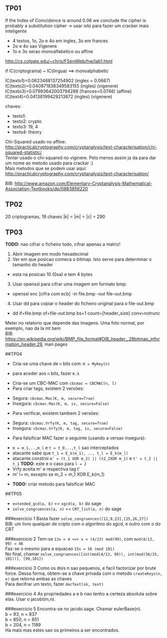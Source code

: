 ## TP01
If the Index of Coincidence is around 0.06 we conclude the cipher is probably a substitution cipher
 -> usar isto para fazer um cracker mais inteligente

* 4 textos, 1o, 2o e 4o em ingles, 3o em frances
* 2o e 4o sao Vigenere
* 1o e 3o serao monoalfabetico ou affine

http://cs.colgate.edu/~chris/FSemWeb/hw/lab1.html

if IC(criptograma) ~ IC(lingua) ==> monoalphabetic

IC(texto1)=0.0623468137254902 (ingles = 0.0667)
IC(texto2)=0.040871838349583155 (ingles) (vigenere)
IC(texto3)=0.07993642003794288 (frances=0.0746) (affine)
IC(text4)=0.04138199429213872 (ingles) (vigenere)

chaves:
 - texto1:
 - texto2: crypto
 - texto3: 19, 4
 - texto4: theory

Chi-Squared usado no affine: http://practicalcryptography.com/cryptanalysis/text-characterisation/chi-squared-statistic/ <br>
Tentar usado o chi-squared no viginere. Pelo menos assim ja da para dar um nome ao metodo usado para crackar :) <br>
Mais metodos que se podem usar aqui: http://practicalcryptography.com/cryptanalysis/text-characterisation/ <br>

BIB: http://www.amazon.com/Elementary-Cryptanalysis-Mathematical-Association-Textbooks/dp/0883856220

## TP02
20 criptogramas, 19 chaves
|k| = |m| = |c| = 290

## TP03
<b>TODO:</b> nao cifrar o ficheiro todo, cifrar apenas a matriz!

1. Abrir imagem em modo hexadecimal
2. Ver em que posicao comeca o bitmap. Isto serve para determinar o tamanho do header
 * esta na posicao 10 (0xa) e tem 4 bytes
3. Usar openssl para cifrar uma imagem em formato bmp:
 * openssl enc [cifra com ecb] -in file.bmp -out file-out.bmp
4. Usar dd para copiar o header do ficheiro original para o file-out.bmp
 * dd if=file.bmp of=file-out.bmp bs=1 count=[header_size] conv=notrunc

Meter no relatorio que depende das imagens. Uma foto normal, por exemplo, nao da la mt bem <br>
BIB: https://en.wikipedia.org/wiki/BMP_file_format#DIB_header_.28bitmap_information_header.29, man pages

##TP04
- Cria-se uma chave de `n` bits com: `K = MyKey(n)`
 * para aceder aos `n` bits, fazer `K.k`
- Cria-se um CBC-MAC com `cbcmac = CBCMAC(n, l)`
- Para criar tags, existem 2 versões:
 * Segura: `cbcmac.Mac(K, m, secure=True)`
 * Insegura: `cbcmac.Mac(K, m, iv, secure=False)`
- Para verificar, existem tambem 2 versões:
 * Segura: `cbcmac.Vrfy(K, m, tag, secure=True)`
 * Insegura: `cbcmac.Vrfy(K, m, tag, iv, secure=False)`
- Para falsificar MAC fazer o seguinte (usando a versao insegura):
 * `m = m_1,..,m_l` e `t = t_0,..,t_l` sao interceptados
 * atacante sabe que `t_1 = E_k(m_1), .., t_l = E_k(m_l)`
 * atacante constroi `m' = (t_1 XOR m_2) || (t2_2XOR m_1)` e `t' = t_2 || t_1` <b>TODO</b>: este e o caso para `l = 2`
 * Vrfy aceita m' e respectiva tag t'
 * m' != m, excepto se m_2 = m_1 XOR E_k(m_1)
- <b>TODO:</b> criar metodo para falsificar MAC<br>

##TP05
- `extended_gcd(a, b)` == `xgcd(a, b)` do sage
- `solve_congruences(a, n)` == `CRT_list(a, n)` do sage

###exercicio 1
Basta fazer `solve_congruences([12,9,23],[25,26,27])`<br>
BIB: um livro qualquer de cripto com o algoritmo do xgcd, e outro com o do CRT

###exercicio 2
Tem-se `13x = 4 <=> x = (4/13) mod(99)`, com `mod(4/13, 99) = 46`<br>
Faz-se o mesmo para a equacao `15x = 56 (mod 101)`<br>
No final, chamar `solve_congruences([int(mod(4/13, 99)), int(mod(56/15, 101))], [99,101])`<br>

###exercicio 3
Como os dois n sao pequenos, e facil factorizar por brute force. Dessa forma, obtem-se a chave privada com o metodo `createKeys(n, e)` que retorna ambas as chaves<br>
Para decifrar um texto, fazer `decText(sk, text)`

###exercicio 4
As propriedades a e b nao tenho a certeza absoluta sobre elas. Usar o jacobi(m,n).

###exercicio 5
Encontra-se no jacobi.sage. Chamar eulerBase(n).<br>
b = 93, n = 837<br>
b = 850, n = 851<br>
b = 204, n = 1189<br>
Ha mais mas estes sao os primeiros a ser encontrados.
